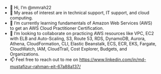 - 👋 Hi, I’m @mmrah22
- 👀 My areas of interest are in technical support, IT support, and cloud computing.
- 🌱 I’m currently learning fundamentals of Amazon Web Services (AWS) to get an AWS Cloud Practitioner Certification.
- 💞️ I’m looking to collaborate on practicing AWS resources like VPC, EC2 with ELB and Auto-Scaling, S3, Route 53, RDS, DynamoDB, Aurora, Athena, CloudFormation, CLI, Elastic Beanstalk, ECS, ECR, EKS, Fargate, CloudWatch, IAM, CloudTrail, Cost Explorer, Budgets, and Organizations. 
- 📫 Feel free to reach out to me on https://www.linkedin.com/in/md-mustafizur-rahman-eit-67a88a137/

<!---
mmrah22/mmrah22 is a ✨ special ✨ repository because its `README.md` (this file) appears on your GitHub profile.
You can click the Preview link to take a look at your changes.
--->

